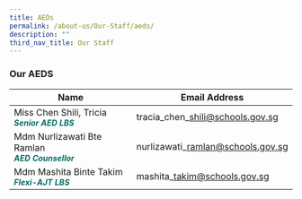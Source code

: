 ```yaml
---
title: AEDs
permalink: /about-us/Our-Staff/aeds/
description: ""
third_nav_title: Our Staff
---
```

### **Our AEDS**



| Name| Email Address |
| -------- | -------- |
| Miss Chen Shili, Tricia <br><b><i style="color:#016C62;font-size:14px;">Senior AED LBS</i></b>| tracia\_chen\_shili@schools.gov.sg |
|Mdm Nurlizawati Bte Ramlan <br><b><i style="color:#016C62;font-size:14px;">AED Counsellor</i></b>|nurlizawati\_ramlan@schools.gov.sg |
|Mdm Mashita Binte Takim<br><b><i style="color:#016C62;font-size:14px;">Flexi-AJT LBS</i></b>|mashita\_takim@schools.gov.sg|